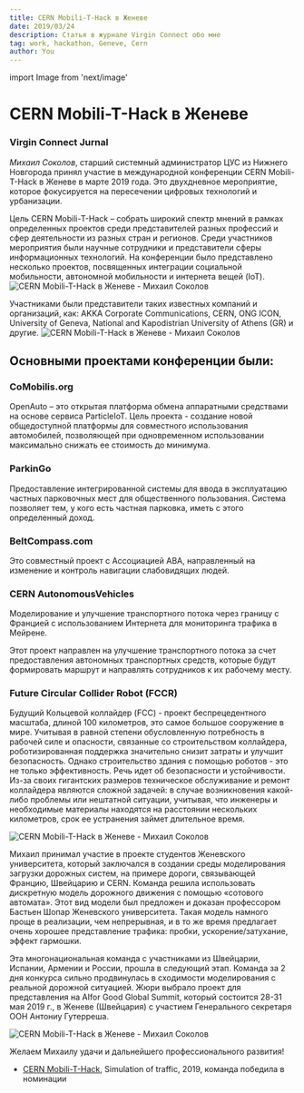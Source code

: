 ```yaml
---
title: CERN Mobili-T-Hack в Женеве
date: 2019/03/24
description: Статья в журнале Virgin Connect обо мне
tag: work, hackathon, Geneve, Cern
author: You
---
```

import Image from 'next/image'


# CERN Mobili-T-Hack в Женеве
### Virgin Connect Jurnal

*Михаил Соколов*, старший системный администратор ЦУС из Нижнего Новгорода принял участие в международной конференции CERN Mobili-T-Hack в Женеве в марте 2019 года. Это двухдневное мероприятие, которое фокусируется на пересечении цифровых технологий и урбанизации. 

Цель CERN Mobili-T-Hack – собрать широкий спектр мнений в рамках определенных проектов среди представителей разных профессий и сфер деятельности из разных стран и регионов. Среди участников мероприятия были научные сотрудники и представители сферы информационных технологий. На конференции было представлено несколько проектов, посвященных интеграции социальной мобильности, автономной мобильности и интернета вещей (IoT).
<Image
  src="/images/20190323_075657-ANIMATION.gif"
  alt="CERN Mobili-T-Hack в Женеве - Михаил Соколов"
  width={1024}
  height={576}
  priority
  className="next-image"
/>

Участниками были представители таких известных компаний и организаций, как: AKKA Corporate Communications, CERN, ONG ICON, University of Geneva, National and Kapodistrian University of Athens (GR) и другие.
<Image
  src="/images/20190323_093622-PANO.jpg"
  alt="CERN Mobili-T-Hack в Женеве - Михаил Соколов"
  width={8228}
  height={1760}
  priority
  className="next-image"
/>


## Основными проектами конференции были:

### CoMobilis.org
OpenAuto – это открытая платформа обмена аппаратными средствами на основе сервиса ParticleIoT. Цель проекта - создание новой общедоступной платформы для совместного использования автомобилей, позволяющей при одновременном использовании максимально снижать ее стоимость до минимума.

### ParkinGo
Предоставление интегрированной системы для ввода в эксплуатацию частных парковочных мест для общественного пользования. Система позволяет тем, у кого есть частная парковка, иметь с этого определенный доход.

### BeltCompass.com
Это совместный проект с Ассоциацией ABA, направленный на изменение и контроль навигации слабовидящих людей.

### CERN AutonomousVehicles
Моделирование и улучшение транспортного потока через границу с Францией с использованием Интернета для мониторинга трафика в Мейрене.

Этот проект направлен на улучшение транспортного потока за счет предоставления автономных транспортных средств, которые будут формировать маршрут и направлять сотрудников к их рабочему месту.

### Future Circular Collider Robot (FCCR)
Будущий Кольцевой коллайдер (FCC) - проект беспрецедентного масштаба, длиной 100 километров, это самое большое сооружение в мире. Учитывая в равной степени обусловленную потребность в рабочей силе и опасности, связанные со строительством коллайдера, роботизированная поддержка значительно снизит затраты и улучшит безопасность. Однако строительство здания с помощью роботов - это не только эффективность. Речь идет об безопасности и устойчивости. Из-за своих гигантских размеров техническое обслуживание и ремонт коллайдера являются сложной задачей: в случае возникновения какой-либо проблемы или нештатной ситуации, учитывая, что инженеры и необходимые материалы находятся на расстоянии нескольких километров, срок ее устранения займет длительное время.


<Image
  src="/images/20190322_224559-animation.gif"
  alt="CERN Mobili-T-Hack в Женеве - Михаил Соколов"
  width={768}
  height={1024}
  priority
  className="next-image"
/>

Михаил принимал участие в проекте студентов Женевского университета, который заключался в создании среды моделирования загрузки дорожных систем, на примере дороги, связывающей Францию, Швейцарию и CERN. Команда решила использовать дискретную модель дорожного движения с помощью «сотового автомата». Этот вид модели был предложен и доказан профессором Бастьен Шопар Женевского университета. Такая модель намного проще в реализации, чем непрерывная, и в то же время предлагает очень хорошее представление трафика: пробки, ускорение/затухание, эффект гармошки.

Эта многонациональная команда с участниками из Швейцарии, Испании, Армении и России, прошла в следующий этап. Команда за 2 дня конкурса сильно продвинулась в сходимости моделирования с реальной дорожной ситуацией. Жюри выбрало проект для представления на AIfor Good Global Summit, который состоится 28-31 мая 2019 г., в Женеве (Швейцария) с участием Генерального секретаря ООН Антониу Гутерреша.


<Image
  src="/images/20190323_094757-animation.gif"
  alt="CERN Mobili-T-Hack в Женеве - Михаил Соколов"
  width={768}
  height={1024}
  priority
  className="next-image"
/>

Желаем Михаилу удачи и дальнейшего профессионального развития!​


- [CERN Mobili-T-Hack](https://indico.cern.ch/event/791709/registrations/participants), Simulation of traffic, 2019, команда победила в номинации



